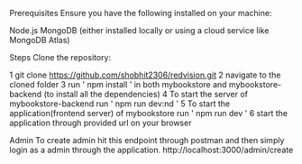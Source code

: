 
Prerequisites
Ensure you have the following installed on your machine:

Node.js
MongoDB (either installed locally or using a cloud service like MongoDB Atlas)

Steps
Clone the repository:

1 git clone https://github.com/shobhit2306/redvision.git 
2 navigate to the cloned folder
3 run ' npm install ' in both mybookstore and mybookstore-backend (to install all the dependencies)
4 To start the server of mybookstore-backend run ' npm run dev:nd '
5 To start the application(frontend server) of mybookstore run ' npm run dev '
6 start the application through provided url on your browser

Admin
To create admin hit this endpoint through postman and then simply login as a admin through the application. 
http://localhost:3000/admin/create
